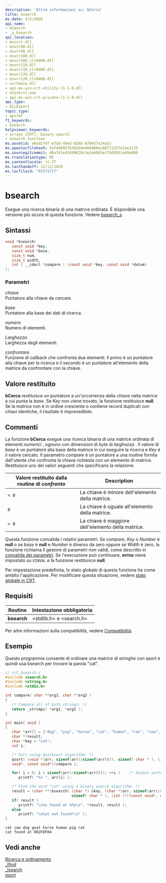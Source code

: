 ```yaml
---
description: 'Altre informazioni su: bCerca'
title: bsearch
ms.date: 4/2/2020
api_name:
- bsearch
- _o_bsearch
api_location:
- msvcrt.dll
- msvcr80.dll
- msvcr90.dll
- msvcr100.dll
- msvcr100_clr0400.dll
- msvcr110.dll
- msvcr110_clr0400.dll
- msvcr120.dll
- msvcr120_clr0400.dll
- ucrtbase.dll
- api-ms-win-crt-utility-l1-1-0.dll
- ntoskrnl.exe
- api-ms-win-crt-private-l1-1-0.dll
api_type:
- DLLExport
topic_type:
- apiref
f1_keywords:
- bsearch
helpviewer_keywords:
- arrays [CRT], binary search
- bsearch function
ms.assetid: e0ad2f47-e7dd-49ed-8288-870457a14a2c
ms.openlocfilehash: 5afdd00576392b4e464880ec88772357e3ae2135
ms.sourcegitcommit: d6af41e42699628c3e2e6063ec7b03931a49a098
ms.translationtype: MT
ms.contentlocale: it-IT
ms.lasthandoff: 12/11/2020
ms.locfileid: "97171777"
---
```

# <a name="bsearch"></a>bsearch

Esegue una ricerca binaria di una matrice ordinata. È disponibile una versione più sicura di questa funzione. Vedere [bsearch_s](bsearch-s.md).

## <a name="syntax"></a>Sintassi

```C
void *bsearch(
   const void *key,
   const void *base,
   size_t num,
   size_t width,
   int ( __cdecl *compare ) (const void *key, const void *datum)
);
```

### <a name="parameters"></a>Parametri

*chiave*\
Puntatore alla chiave da cercare.

*base*\
Puntatore alla base dei dati di ricerca.

*numero*\
Numero di elementi.

*Larghezza*\
Larghezza degli elementi.

*confrontare*\
Funzione di callback che confronta due elementi. Il primo è un puntatore alla chiave per la ricerca e il secondo è un puntatore all'elemento della matrice da confrontare con la chiave.

## <a name="return-value"></a>Valore restituito

**bCerca** restituisce un puntatore a un'occorrenza della *chiave* nella matrice a cui punta la *base*. Se *Key* non viene trovato, la funzione restituisce **null**. Se la matrice non è in ordine crescente o contiene record duplicati con chiavi identiche, il risultato è imprevedibile.

## <a name="remarks"></a>Commenti

La funzione **bCerca** esegue una ricerca binaria di una matrice ordinata di elementi *numerici* , ognuno con dimensioni di byte di *larghezza* . Il valore di *base* è un puntatore alla base della matrice in cui eseguire la ricerca e *Key* è il valore cercato. Il parametro *compare* è un puntatore a una routine fornita dall'utente che confronta la chiave richiesta con un elemento di matrice. Restituisce uno dei valori seguenti che specificano la relazione:

|Valore restituito dalla routine di *confronto*|Description|
|-----------------------------------------|-----------------|
|`< 0`|La chiave è minore dell'elemento della matrice.|
|`0`|La chiave è uguale all'elemento della matrice.|
|`> 0`|La chiave è maggiore dell'elemento della matrice.|

Questa funzione convalida i relativi parametri. Se *compare*, *Key* o *Number* è **null** o se *base* è **null** e *Number* è diverso da zero oppure se *Width* è zero, la funzione richiama il gestore di parametri non validi, come descritto in [convalida dei parametri](../../c-runtime-library/parameter-validation.md). Se l'esecuzione può continuare, **errno** viene impostato su `EINVAL` e la funzione restituisce **null**.

Per impostazione predefinita, lo stato globale di questa funzione ha come ambito l'applicazione. Per modificare questa situazione, vedere [stato globale in CRT](../global-state.md).

## <a name="requirements"></a>Requisiti

|Routine|Intestazione obbligatoria|
|-------------|---------------------|
|**bsearch**|\<stdlib.h> e \<search.h>|

Per altre informazioni sulla compatibilità, vedere [Compatibilità](../../c-runtime-library/compatibility.md).

## <a name="example"></a>Esempio

Questo programma consente di ordinare una matrice di stringhe con qsort e quindi usa bsearch per trovare la parola "cat".

```C
// crt_bsearch.c
#include <search.h>
#include <string.h>
#include <stdio.h>

int compare( char **arg1, char **arg2 )
{
   /* Compare all of both strings: */
   return _strcmpi( *arg1, *arg2 );
}

int main( void )
{
   char *arr[] = {"dog", "pig", "horse", "cat", "human", "rat", "cow", "goat"};
   char **result;
   char *key = "cat";
   int i;

   /* Sort using Quicksort algorithm: */
   qsort( (void *)arr, sizeof(arr)/sizeof(arr[0]), sizeof( char * ), (int (*)(const
   void*, const void*))compare );

   for( i = 0; i < sizeof(arr)/sizeof(arr[0]); ++i )    /* Output sorted list */
      printf( "%s ", arr[i] );

   /* Find the word "cat" using a binary search algorithm: */
   result = (char **)bsearch( (char *) &key, (char *)arr, sizeof(arr)/sizeof(arr[0]),
                              sizeof( char * ), (int (*)(const void*, const void*))compare );
   if( result )
      printf( "\n%s found at %Fp\n", *result, result );
   else
      printf( "\nCat not found!\n" );
}
```

```Output
cat cow dog goat horse human pig rat
cat found at 002F0F04
```

## <a name="see-also"></a>Vedi anche

[Ricerca e ordinamento](../../c-runtime-library/searching-and-sorting.md)\
[_lfind](lfind.md)\
[_lsearch](lsearch.md)\
[qsort](qsort.md)
